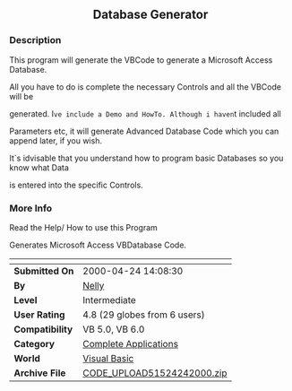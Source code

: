 ﻿<div align="center">

## Database Generator


</div>

### Description

This program will generate the VBCode to generate a Microsoft Access Database.

All you have to do is complete the necessary Controls and all the VBCode will be

generated. I`ve include a Demo and HowTo. Although i haven`t included all

Parameters etc, it will generate Advanced Database Code which you can append later, if you wish.

It`s idvisable that you understand how to program basic Databases so you know what Data

is entered into the specific Controls.
 
### More Info
 
Read the Help/ How to use this Program

Generates Microsoft Access VBDatabase Code.


<span>             |<span>
---                |---
**Submitted On**   |2000-04-24 14:08:30
**By**             |[Nelly](https://github.com/Planet-Source-Code/PSCIndex/blob/master/ByAuthor/nelly.md)
**Level**          |Intermediate
**User Rating**    |4.8 (29 globes from 6 users)
**Compatibility**  |VB 5\.0, VB 6\.0
**Category**       |[Complete Applications](https://github.com/Planet-Source-Code/PSCIndex/blob/master/ByCategory/complete-applications__1-27.md)
**World**          |[Visual Basic](https://github.com/Planet-Source-Code/PSCIndex/blob/master/ByWorld/visual-basic.md)
**Archive File**   |[CODE\_UPLOAD51524242000\.zip](https://github.com/Planet-Source-Code/nelly-database-generator__1-7542/archive/master.zip)








